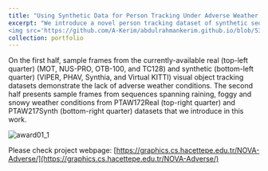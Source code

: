 ```yaml
---
title: "Using Synthetic Data for Person Tracking Under Adverse Weather Conditions"
excerpt: "We introduce a novel person tracking dataset of synthetic sequences (PTAW217Synth) procedurally generated by our NOVA-Extended framework spanning the same weather conditions in varying severity to mitigate the problem of data scarcity. Our experimental results demonstrate that the performances of the state-of-the-art deep trackers under adverse weather conditions can be boosted when the available real training sequences are complemented with our synthetically generated dataset during training.<br/>
<img src='https://github.com/A-Kerim/abdulrahmankerim.github.io/blob/53312356a399328ad4f4514781ff19271e47c6b2/images/portfolio01.jpg'>"
collection: portfolio
---
```


On the first half, sample frames from the currently-available real (top-left quarter) (MOT, NUS-PRO, OTB-100, and TC128) and synthetic (bottom-left quarter)
(VIPER, PHAV, Synthia, and Virtual KITTI) visual object tracking datasets demonstrate the lack of adverse weather conditions. The second half presents sample
frames from sequences spanning raining, foggy and snowy weather conditions from PTAW172Real (top-right quarter) and PTAW217Synth (bottom-right quarter) datasets
that we introduce in this work.

![award01_1](https://github.com/A-Kerim/me/blob/f2c6f3b89124b47828c6a85488e0debf06938b03/images/portfolio02.png?raw=true)

Please check project webpage: [https://graphics.cs.hacettepe.edu.tr/NOVA-Adverse/](https://graphics.cs.hacettepe.edu.tr/NOVA-Adverse/)

